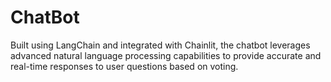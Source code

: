# ChatBot
Built using LangChain and integrated with Chainlit, the chatbot leverages advanced natural language processing capabilities to provide accurate and real-time responses to user questions based on voting.
